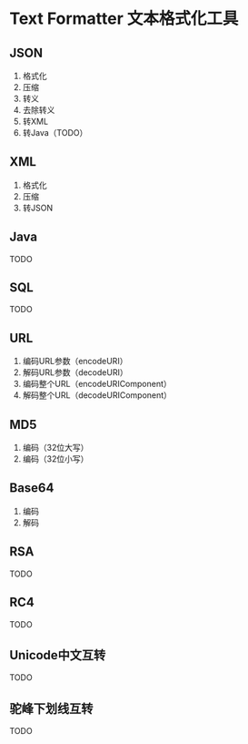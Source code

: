 # Text Formatter 文本格式化工具

## JSON

1. 格式化
2. 压缩
3. 转义
4. 去除转义
5. 转XML
6. 转Java（TODO）

## XML

1. 格式化
2. 压缩
3. 转JSON

## Java

TODO

## SQL

TODO

## URL

1. 编码URL参数（encodeURI）
2. 解码URL参数（decodeURI）
3. 编码整个URL（encodeURIComponent）
4. 解码整个URL（decodeURIComponent）

## MD5

1. 编码（32位大写）
2. 编码（32位小写）

## Base64

1. 编码
2. 解码

## RSA

TODO

## RC4

TODO

## Unicode中文互转

TODO

## 驼峰下划线互转

TODO
